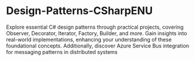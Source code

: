 # Design-Patterns-CSharpENU
 Explore essential C# design patterns through practical projects, covering Observer, Decorator, Iterator, Factory, Builder, and more. Gain insights into real-world implementations, enhancing your understanding of these foundational concepts. Additionally, discover Azure Service Bus integration for messaging patterns in distributed systems
